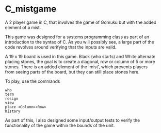 # C_mistgame
A 2 player game in C, that involves the game of Gomuku but with the added element of a mist. 

This game was designed for a systems programming class as part of an introduction to the syntax of C. As you will possibly see, a large part of the code revolves around verifying that the inputs are valid. 

A 19 x 19 board is used in this game. Black (who starts) and White alternate placing stones, the goal is to create a diagonal, row or column of 5 or more stones. There is an added element of the 'mist', which prevents players from seeing parts of the board, but they can still place stones here. 

To play, use the commands 
```
who
term
resign
view
place <Column><Row>
history
```

As part of this, I also designed some input/output tests to verify the functionality of the game within the bounds of the unit. 
